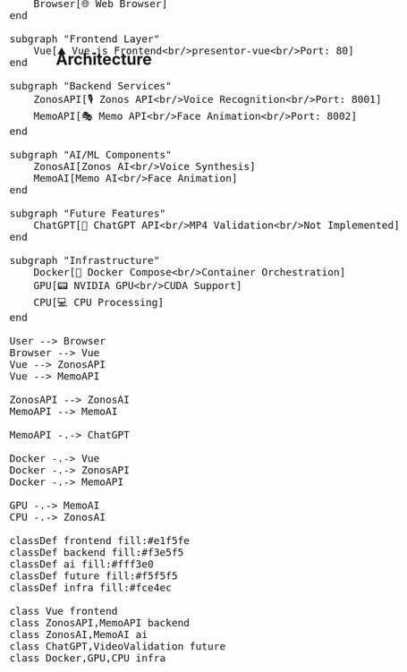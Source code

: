 <div class="h-full flex flex-col">

# Architecture
<div class="flex flex-1 flex-col">
<div class="flex flex-1 items-center justify-center">

<style>
.mermaid {
  transform: scale(1.5);
  transform-origin: center;
  transition: transform 0.3s ease;
  z-index: 10;
  position: relative;
  margin-bottom: 2.4em;
}
.diagram-container:hover .mermaid {
  transform: scale(2.4);
}
</style>

<div class="diagram-container">

```mermaid
graph TB
    subgraph "Client Side"
        User[👤 User]
        Browser[🌐 Web Browser]
    end

    subgraph "Frontend Layer"
        Vue[⛰️ Vue.js Frontend<br/>presentor-vue<br/>Port: 80]
    end

    subgraph "Backend Services"
        ZonosAPI[🎙️ Zonos API<br/>Voice Recognition<br/>Port: 8001]
        MemoAPI[🎭 Memo API<br/>Face Animation<br/>Port: 8002]
    end

    subgraph "AI/ML Components"
        ZonosAI[Zonos AI<br/>Voice Synthesis]
        MemoAI[Memo AI<br/>Face Animation]
    end

    subgraph "Future Features"
        ChatGPT[🤖 ChatGPT API<br/>MP4 Validation<br/>Not Implemented]
    end

    subgraph "Infrastructure"
        Docker[🐳 Docker Compose<br/>Container Orchestration]
        GPU[📟 NVIDIA GPU<br/>CUDA Support]
        CPU[💻 CPU Processing]
    end

    User --> Browser
    Browser --> Vue
    Vue --> ZonosAPI
    Vue --> MemoAPI

    ZonosAPI --> ZonosAI
    MemoAPI --> MemoAI

    MemoAPI -.-> ChatGPT

    Docker -.-> Vue
    Docker -.-> ZonosAPI
    Docker -.-> MemoAPI

    GPU -.-> MemoAI
    CPU -.-> ZonosAI

    classDef frontend fill:#e1f5fe
    classDef backend fill:#f3e5f5
    classDef ai fill:#fff3e0
    classDef future fill:#f5f5f5
    classDef infra fill:#fce4ec

    class Vue frontend
    class ZonosAPI,MemoAPI backend
    class ZonosAI,MemoAI ai
    class ChatGPT,VideoValidation future
    class Docker,GPU,CPU infra
```

</div>


</div>
</div>
</div>

<Footer />

